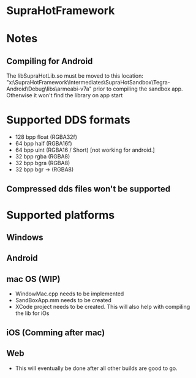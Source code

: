SupraHotFramework
====

# Notes
## Compiling for Android
The libSupraHotLib.so must be moved to this location: "x:\SupraHotFramework\Intermediates\SupraHotSandbox\Tegra-Android\Debug\libs\armeabi-v7a\" prior to compiling the sandbox app.
Otherwise it won't find the library on app start

# Supported DDS formats
+ 128 bpp float (RGBA32f)
+ 64 bpp half (RGBA16f)
+ 64 bpp uint (RGBA16 / Short) [not working for android.]
+ 32 bpp rgba (RGBA8)
+ 32 bpp bgra (RGBA8)
+ 32 bpp bgr -> (RGBA8)

## Compressed dds files won't be supported

# Supported platforms
## Windows

## Android

## mac OS (WIP)
+ WindowMac.cpp needs to be implemented
+ SandBoxApp.mm needs to be created
+ XCode project needs to be created. This will also help with compiling the lib for iOs

## iOS	(Comming after mac)

## Web	
+ This will eventually be done after all other builds are good to go.